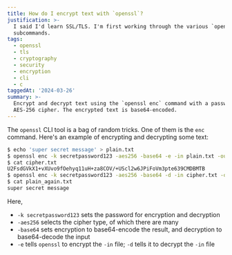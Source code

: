 ```yaml
---
title: How do I encrypt text with `openssl`?
justification: >-
  I said I'd learn SSL/TLS. I'm first working through the various `openssl`
  subcommands.
tags:
  - openssl
  - tls
  - cryptography
  - security
  - encryption
  - cli
  - c
taggedAt: '2024-03-26'
summary: >-
  Encrypt and decrypt text using the `openssl enc` command with a password and
  AES-256 cipher. The encrypted text is base64-encoded.
---
```


The `openssl` CLI tool is a bag of random tricks. One of them is the `enc` command. Here's an example of encrypting and decrypting some text:

```bash
$ echo 'super secret message' > plain.txt
$ openssl enc -k secretpassword123 -aes256 -base64 -e -in plain.txt -out cipher.txt
$ cat cipher.txt
U2FsdGVkX1+vXUvo9fOehyq11uH+za8COV/+UScl2w6JPiFoVm3pte639CMDBMTB
$ openssl enc -k secretpassword123 -aes256 -base64 -d -in cipher.txt -out plain_again.txt
$ cat plain_again.txt
super secret message
```

Here,

* `-k secretpassword123` sets the password for encryption and decryption
* `-aes256` selects the cipher type, of which there are many
* `-base64` sets encryption to base64-encode the result, and decryption to base64-decode the input
* `-e` tells `openssl` to encrypt the `-in` file; `-d` tells it to decrypt the `-in` file
